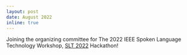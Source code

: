 ```yaml
---
layout: post
date: August 2022
inline: true
---
```


Joining the organizing committee for The 2022 IEEE Spoken Language Technology Workshop, [SLT 2022](https://slt2022.org/committee.php) Hackathon!  

